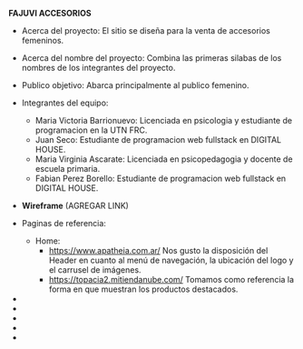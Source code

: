 **FAJUVI ACCESORIOS** 
- Acerca del proyecto: 
El sitio se diseña para la venta de accesorios femeninos.  

- Acerca del nombre del proyecto: Combina las primeras silabas de los nombres de los integrantes del proyecto.

- Publico objetivo: Abarca principalmente al publico femenino. 

- Integrantes del equipo: 
   - Maria Victoria Barrionuevo: Licenciada en psicologia y estudiante de programacion en la UTN FRC.
   - Juan Seco: Estudiante de programacion web fullstack en DIGITAL HOUSE.
   - Maria Virginia Ascarate: Licenciada en psicopedagogia y docente de escuela primaria.
   - Fabian Perez Borello: Estudiante de programacion web fullstack en DIGITAL HOUSE.

- **Wireframe** 
(AGREGAR LINK)
- Paginas de referencia:
   - Home: 
      - https://www.apatheia.com.ar/ Nos gusto la disposición del Header en cuanto al menú de navegación, la ubicación del logo y el carrusel de imágenes.
      - https://topacia2.mitiendanube.com/ Tomamos como referencia la forma en que muestran los productos destacados.
-

-

-

-

- 

